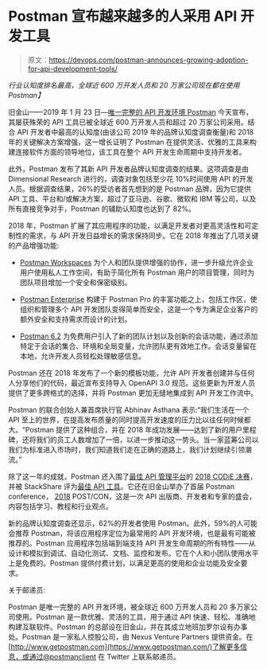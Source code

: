 # Postman 宣布越来越多的人采用 API 开发工具

> 原文：<https://devops.com/postman-announces-growing-adoption-for-api-development-tools/>

*行业认知度排名最高，全球近 600 万开发人员和 20 万家公司现在都在使用 Postman】*

旧金山——2019 年 1 月 23 日—[唯一完整的 API 开发环境 Postman](https://www.getpostman.com/) 今天宣布，其屡获殊荣的 API 工具已被全球近 600 万开发人员和超过 20 万家公司采用。结合 API 开发者中最高的认知度(由该公司 2019 年的品牌认知度调查衡量)和 2018 年的关键解决方案增强，这一增长证明了 Postman 在提供灵活、优雅的工具来构建连接软件方面的领导地位，该工具在整个 API 开发生命周期中支持开发者。

此外，Postman 发布了其新 API 开发者品牌认知度调查的结果。这项调查是由 Dimensional Research 进行的，调查对象包括至少花 10%时间使用 API 的开发人员。根据调查结果，26%的受访者首先想到的是 Postman 品牌，因为它提供 API 工具、平台和/或解决方案，超过了亚马逊、谷歌、微软和 IBM 等公司，以及所有直接竞争对手，Postman 的辅助认知度也达到了 82%。

2018 年，Postman 扩展了其应用程序的功能，以满足开发者对更高灵活性和可定制性的需求，与 API 开发日益增长的需求保持同步。它在 2018 年推出了几项关键的产品增强功能:

*   [Postman Workspaces](http://www.prweb.com/releases/2018/02/prweb15251774.htm) 为个人和团队提供增强的协作，进一步升级允许企业用户使用私人工作空间，有助于简化所有 Postman 用户的项目管理，同时为团队项目增加一个安全和保密级别。

*   [Postman Enterprise](http://www.prweb.com/releases/2018/03/prweb15322350.htm) 构建于 Postman Pro 的丰富功能之上，包括工作区，使组织和管理多个 API 开发团队变得简单而安全，这是一个专为满足企业客户的额外安全和支持需求而设计的计划。

*   [Postman 6.2](https://www.prweb.com/releases/postman_announces_team_plan_for_free_users/prweb15680769.htm) 为免费用户引入了新的团队计划以及创新的会话功能，通过添加特定于会话的集合、环境和全局变量，允许团队更有效地工作。会话变量留在本地，允许开发人员轻松处理敏感信息。

Postman 还在 2018 年发布了一个新的模板功能，允许 API 开发者创建并与任何人分享他们的代码，最近宣布支持导入 OpenAPI 3.0 规范。这些更新为开发人员提供了更多跨格式的选择，并将 Postman 更加无缝地集成到 API 开发工作流中。

Postman 的联合创始人兼首席执行官 Abhinav Asthana 表示:“我们生活在一个 API 至上的世界，在提高发布质量的同时提高开发速度的压力比以往任何时候都大。“Postman 提供了这种组合，并在 2018 年成功发展——达到了新的用户里程碑，还将我们的员工人数增加了一倍，以进一步推动这一势头。当一家蓝筹公司以我们为标准进入市场时，我们知道我们走在正确的道路上，我们计划继续引领潮流。”

除了这一年的成就，Postman 还入围了[最佳 API 管理平台](https://www.siia.net/codie/Finalists/Details/cID/209)的 [2018 CODiE 决赛](https://www.siia.net/codie/About-the-Awards/Past-Winners/2018-Finalists)，并被 StackShare 评为[最佳 API 工具](https://stackshare.io/api-tools)。它还在旧金山举办了首届 Postman conference， [2018](https://www.getpostman.com/post-con) POST/CON，这是一次 API 出版商、开发者和专家的盛会，内容包括学习、教程和行业观点。

新的品牌认知度调查还显示，62%的开发者使用 Postman。此外，59%的人可能会推荐 Postman，将该应用程序定位为最常用的 API 开发环境，也是最有可能被推荐的。Postman 应用程序包括端到端支持 API 开发生命周期的所有特性——从设计和模拟到调试、自动化测试、文档、监控和发布。它在个人和小团队使用水平上是免费的。Postman 提供付费计划，以满足更高的使用和企业功能及安全要求。

关于邮递员:

Postman 是唯一完整的 API 开发环境，被全球近 600 万开发人员和 20 多万家公司使用。Postman 是一款优雅、灵活的工具，用于通过 API 快速、轻松、准确地构建互联软件。Postman 的总部设在旧金山，并在其成立地班加罗尔设有办事处。Postman 是一家私人控股公司，由 Nexus Venture Partners 提供资金。在[http://www.getpostman.com](https://www.getpostman.com/)了解更多信息，或通过@postmanclient 在 Twitter 上联系邮递员。